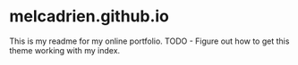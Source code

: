 # melcadrien.github.io
This is my readme for my online portfolio.
TODO - Figure out how to get this theme working with my index.
